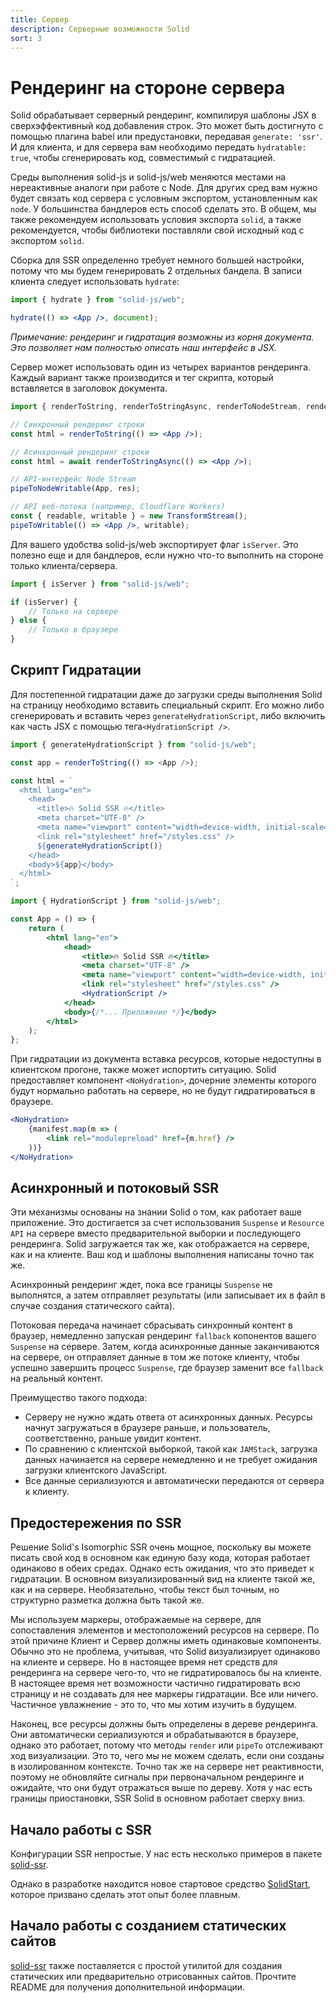 ```yaml
---
title: Сервер
description: Серверные возможности Solid
sort: 3
---
```


# Рендеринг на стороне сервера

Solid обрабатывает серверный рендеринг, компилируя шаблоны JSX в сверхэффективный код добавления строк. Это может быть достигнуто с помощью плагина babel или предустановки, передавая `generate: 'ssr'`. И для клиента, и для сервера вам необходимо передать `hydratable: true`, чтобы сгенерировать код, совместимый с гидратацией.

Среды выполнения solid-js и solid-js/web меняются местами на нереактивные аналоги при работе с Node. Для других сред вам нужно будет связать код сервера с условным экспортом, установленным как `node`. У большинства бандлеров есть способ сделать это. В общем, мы также рекомендуем использовать условия экспорта `solid`, а также рекомендуется, чтобы библиотеки поставляли свой исходный код с экспортом `solid`.

Сборка для SSR определенно требует немного большей настройки, потому что мы будем генерировать 2 отдельных бандела. В записи клиента следует использовать `hydrate`:

```jsx
import { hydrate } from "solid-js/web";

hydrate(() => <App />, document);
```

_Примечание: рендеринг и гидратация возможны из корня документа. Это позволяет нам полностью описать наш интерфейс в JSX._

Сервер может использовать один из четырех вариантов рендеринга. Каждый вариант также производится и тег скрипта, который вставляется в заголовок документа.

```jsx
import { renderToString, renderToStringAsync, renderToNodeStream, renderToWebStream } from "solid-js/web";

// Синхронный рендеринг строки
const html = renderToString(() => <App />);

// Асинхронный рендеринг строки
const html = await renderToStringAsync(() => <App />);

// API-интерфейс Node Stream
pipeToNodeWritable(App, res);

// API веб-потока (например, Cloudflare Workers)
const { readable, writable } = new TransformStream();
pipeToWritable(() => <App />, writable);
```

Для вашего удобства solid-js/web экспортирует флаг `isServer`. Это полезно еще и для бандлеров, если нужно что-то выполнить на стороне только клиента/сервера.

```jsx
import { isServer } from "solid-js/web";

if (isServer) {
    // Только на сервере
} else {
    // Только в браузере
}
```

## Скрипт Гидратации

Для постепенной гидратации даже до загрузки среды выполнения Solid на страницу необходимо вставить специальный скрипт. Его можно либо сгенерировать и вставить через `generateHydrationScript`, либо включить как часть JSX с помощью тега`<HydrationScript />`.

```js
import { generateHydrationScript } from "solid-js/web";

const app = renderToString(() => <App />);

const html = `
  <html lang="en">
    <head>
      <title>🔥 Solid SSR 🔥</title>
      <meta charset="UTF-8" />
      <meta name="viewport" content="width=device-width, initial-scale=1.0" />
      <link rel="stylesheet" href="/styles.css" />
      ${generateHydrationScript()}
    </head>
    <body>${app}</body>
  </html>
`;
```

```jsx
import { HydrationScript } from "solid-js/web";

const App = () => {
    return (
        <html lang="en">
            <head>
                <title>🔥 Solid SSR 🔥</title>
                <meta charset="UTF-8" />
                <meta name="viewport" content="width=device-width, initial-scale=1.0" />
                <link rel="stylesheet" href="/styles.css" />
                <HydrationScript />
            </head>
            <body>{/*... Приложение */}</body>
        </html>
    );
};
```

При гидратации из документа вставка ресурсов, которые недоступны в клиентском прогоне, также может испортить ситуацию. Solid предоставляет компонент `<NoHydration>`, дочерние элементы которого будут нормально работать на сервере, но не будут гидратироваться в браузере.

```jsx
<NoHydration>
    {manifest.map(m => (
        <link rel="modulepreload" href={m.href} />
    ))}
</NoHydration>
```

## Асинхронный и потоковый SSR

Эти механизмы основаны на знании Solid о том, как работает ваше приложение. Это достигается за счет использования `Suspense` и `Resource API` на сервере вместо предварительной выборки и последующего рендеринга. Solid загружается так же, как отображается на сервере, как и на клиенте. Ваш код и шаблоны выполнения написаны точно так же.

Асинхронный рендеринг ждет, пока все границы `Suspense` не выполнятся, а затем отправляет результаты (или записывает их в файл в случае создания статического сайта).

Потоковая передача начинает сбрасывать синхронный контент в браузер, немедленно запуская рендеринг `fallback` копонентов вашего `Suspense` на сервере. Затем, когда асинхронные данные заканчиваются на сервере, он отправляет данные в том же потоке клиенту, чтобы успешно завершить процесс `Suspense`, где браузер заменит все `fallback` на реальный контент.

Преимущество такого подхода:

-   Серверу не нужно ждать ответа от асинхронных данных. Ресурсы начнут загружаться в браузере раньше, и пользователь, соответственно, раньше увидит контент.
-   По сравнению с клиентской выборкой, такой как `JAMStack`, загрузка данных начинается на сервере немедленно и не требует ожидания загрузки клиентского JavaScript.
-   Все данные сериализуются и автоматически передаются от сервера к клиенту.

## Предостережения по SSR

Решение Solid's Isomorphic SSR очень мощное, поскольку вы можете писать свой код в основном как единую базу кода, которая работает одинаково в обеих средах. Однако есть ожидания, что это приведет к гидратации. В основном визуализированный вид на клиенте такой же, как и на сервере. Необязательно, чтобы текст был точным, но структурно разметка должна быть такой же.

Мы используем маркеры, отображаемые на сервере, для сопоставления элементов и местоположений ресурсов на сервере. По этой причине Клиент и Сервер должны иметь одинаковые компоненты. Обычно это не проблема, учитывая, что Solid визуализирует одинаково на клиенте и сервере. Но в настоящее время нет средств для рендеринга на сервере чего-то, что не гидратировалось бы на клиенте. В настоящее время нет возможности частично гидратировать всю страницу и не создавать для нее маркеры гидратации. Все или ничего. Частичное увлажнение - это то, что мы хотим изучить в будущем.

Наконец, все ресурсы должны быть определены в дереве рендеринга. Они автоматически сериализуются и обрабатываются в браузере, однако это работает, потому что методы `render` или `pipeTo` отслеживают ход визуализации. Это то, чего мы не можем сделать, если они созданы в изолированном контексте. Точно так же на сервере нет реактивности, поэтому не обновляйте сигналы при первоначальном рендеринге и ожидайте, что они будут отражаться выше по дереву. Хотя у нас есть границы приостановки, SSR Solid в основном работает сверху вниз.

## Начало работы с SSR

Конфигурации SSR непростые. У нас есть несколько примеров в пакете [solid-ssr](https://github.com/solidjs/solid/blob/main/packages/solid-ssr).

Однако в разработке находится новое стартовое средство [SolidStart](https://github.com/solidjs/solid-start), которое призвано сделать этот опыт более плавным.

## Начало работы с созданием статических сайтов

[solid-ssr](https://github.com/solidjs/solid/blob/main/packages/solid-ssr) также поставляется с простой утилитой для создания статических или предварительно отрисованных сайтов. Прочтите README для получения дополнительной информации.
